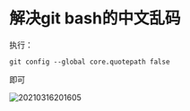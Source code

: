 # 解决git bash的中文乱码

执行：

```
git config --global core.quotepath false
```

即可

![20210316201605](https://cdn.jsdelivr.net/gh/SuperMarioYL/ImageHostingService@master/resources/blogs/20210316201605.png)